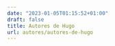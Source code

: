 ```yaml
---
date: "2023-01-05T01:15:52+01:00"
draft: false
title: Autores de Hugo
url: autores/autores-de-hugo
---
```

